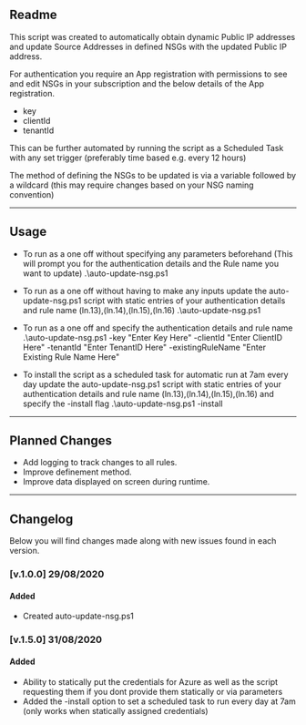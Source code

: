 ## Readme
This script was created to automatically obtain dynamic Public IP addresses and update Source Addresses in defined NSGs with the updated Public IP address.

For authentication you require an App registration with permissions to see and edit NSGs in your subscription and the below details of the App registration.
- key
- clientId
- tenantId

This can be further automated by running the script as a Scheduled Task with any set trigger (preferably time based e.g. every 12 hours)

The method of defining the NSGs to be updated is via a variable followed by a wildcard (this may require changes based on your NSG naming convention)

---

## Usage
- To run as a one off without specifying any parameters beforehand (This will prompt you for the authentication details and the Rule name you want to update)
.\auto-update-nsg.ps1 

- To run as a one off without having to make any inputs update the auto-update-nsg.ps1 script with static entries of your authentication details and rule name (ln.13),(ln.14),(ln.15),(ln.16)
.\auto-update-nsg.ps1

- To run as a one off and specify the authentication details and rule name
.\auto-update-nsg.ps1 -key "Enter Key Here" -clientId "Enter ClientID Here" -tenantId "Enter TenantID Here" -existingRuleName "Enter Existing Rule Name Here"

- To install the script as a scheduled task for automatic run at 7am every day update the auto-update-nsg.ps1 script with static entries of your authentication details and rule name (ln.13),(ln.14),(ln.15),(ln.16) and specify the -install flag
.\auto-update-nsg.ps1 -install

---

## Planned Changes
- Add logging to track changes to all rules.
- Improve definement method.
- Improve data displayed on screen during runtime.

---


## Changelog
Below you will find changes made along with new issues found in each version.

### [v.1.0.0] 29/08/2020
#### Added
- Created auto-update-nsg.ps1

### [v.1.5.0] 31/08/2020
#### Added
- Ability to statically put the credentials for Azure as well as the script requesting them if you dont provide them statically or via parameters
- Added the -install option to set a scheduled task to run every day at 7am (only works when statically assigned credentials)
